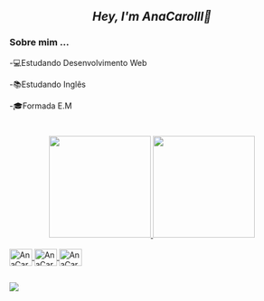 <div align="center">
<i>
<H2>Hey, I'm AnaCarolll👋</hH2>
</i>
</div>


<H3> Sobre mim ...</h3>

-💻Estudando Desenvolvimento Web

-📚Estudando Inglês

-🎓Formada E.M

#





<div align="center">
  <a href="https://github.com/AnaCarolll">
  <img height="180em" src="https://github-readme-stats.vercel.app/api?username=anacarolll&show_icons=true&theme=radical&include_all_commits=true&count_private=true"/>
  <img height="180em" src="https://github-readme-stats.vercel.app/api/top-langs/?username=anacarolll&layout=compact&langs_count=7&theme=radical"/>
</div>


<div style="display: inline_block"><br>
   <img align="center" alt="AnaCarolll-Js" height="30" width="40"  src= "https://cdn.jsdelivr.net/gh/devicons/devicon/icons/javascript/javascript-original.svg">
  <img align="center" alt="AnaCarolll-Js" height="30" width="40" src="https://cdn.jsdelivr.net/gh/devicons/devicon/icons/html5/html5-original.svg" />
  <img align="center" alt="AnaCarolll-Js" height="30" width="40" src="https://cdn.jsdelivr.net/gh/devicons/devicon/icons/css3/css3-original.svg" />
  
   ##
   
<div>
  
   
   <a href = "https://www.linkedin.com/in/ana-carolina-dev/" target= "_blank"> <img src = "https://img.shields.io/badge/LinkedIn-0077B5?style=for-the-badge&logo=linkedin&logoColor=white"  target="_blank"></a>
   
   
   
   </div>
